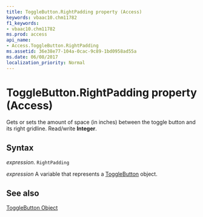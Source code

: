 ```yaml
---
title: ToggleButton.RightPadding property (Access)
keywords: vbaac10.chm11782
f1_keywords:
- vbaac10.chm11782
ms.prod: access
api_name:
- Access.ToggleButton.RightPadding
ms.assetid: 36e38e77-104a-0cac-9c89-1bd0958ad55a
ms.date: 06/08/2017
localization_priority: Normal
---
```



# ToggleButton.RightPadding property (Access)

Gets or sets the amount of space (in inches) between the toggle button and its right gridline. Read/write  **Integer**.


## Syntax

_expression_. `RightPadding`

_expression_ A variable that represents a [ToggleButton](Access.ToggleButton.md) object.


## See also


[ToggleButton Object](Access.ToggleButton.md)

